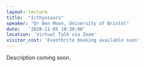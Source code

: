 ```yaml
---
layout: lecture
title:  "Icthyosaurs"
speaker: "Dr Ben Moon, University of Bristol"
date:   '2020-11-05 19:30:00'
location: 'Virtual Talk via Zoom'
visitor_cost: 'Eventbrite booking available soon'
---
```

Description coming soon.